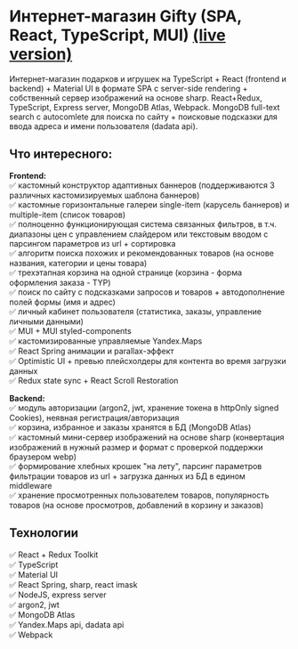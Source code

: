 # Интернет-магазин Gifty (SPA, React, TypeScript, MUI) [(live version)](https://gifty.fantasia18.repl.co/)
Интернет-магазин подарков и игрушек на TypeScript + React (frontend и backend) + Material UI в формате SPA с server-side rendering + 
собственный сервер изображений на основе sharp.
React+Redux, TypeScript, Express server, MongoDB Atlas, Webpack. MongoDB full-text search с autocomlete для поиска по сайту + 
поисковые подсказки для ввода адреса и имени пользователя (dadata api).
## Что интересного:   
**Frontend:**    
:white_check_mark: кастомный конструктор адаптивных баннеров (поддерживаются 3 различных кастомизируемых шаблона баннеров)    
:white_check_mark: кастомные горизонтальные галереи single-item (карусель баннеров) и multiple-item (список товаров)    
:white_check_mark: полноценно функционирующая система связанных фильтров, в т.ч. диапазоны цен 
с управлением слайдером или текстовым вводом с парсингом параметров из url + сортировка     
:white_check_mark: алгоритм поиска похожих и рекомендованных товаров (на основе названия, категории и цены товара)    
:white_check_mark: трехэтапная корзина на одной странице (корзина - форма оформления заказа - TYP)    
:white_check_mark: поиск по сайту с подсказками запросов и товаров + автодополнение полей формы (имя и адрес)    
:white_check_mark: личный кабинет пользователя (статистика, заказы, управление личными данными)    
:white_check_mark: MUI + MUI styled-components    
:white_check_mark: кастомизированные управляемые Yandex.Maps    
:white_check_mark: React Spring анимации и parallax-эффект     
:white_check_mark: Optimistic UI + превью плейсхолдеры для контента во время загрузки данных     
:white_check_mark: Redux state sync + React Scroll Restoration    
    
**Backend:**   
:white_check_mark: модуль авторизации (argon2, jwt, хранение токена в httpOnly signed Cookies), неявная регистрация/авторизация     
:white_check_mark: корзина, избранное и заказы хранятся в БД (MongoDB Atlas)    
:white_check_mark: кастомный мини-сервер изображений на основе sharp (конвертация изображений в нужный размер 
и формат с проверкой поддержки браузером webp)    
:white_check_mark: формирование хлебных крошек "на лету", парсинг параметров фильтрации товаров из url + 
загрузка данных из БД в едином middleware    
:white_check_mark: хранение просмотренных пользователем товаров, популярность товаров 
(на основе просмотров, добавлений в корзину и заказов)    

## Технологии   
:white_check_mark: React + Redux Toolkit    
:white_check_mark: TypeScript    
:white_check_mark: Material UI    
:white_check_mark: React Spring, sharp, react imask    
:white_check_mark: NodeJS, express server    
:white_check_mark: argon2, jwt    
:white_check_mark: MongoDB Atlas    
:white_check_mark: Yandex.Maps api, dadata api     
:white_check_mark: Webpack     
